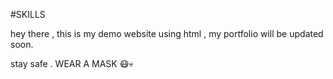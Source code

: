 #SKILLS

hey there , this is my demo website using html , my portfolio will be
updated soon.

stay safe .
WEAR A MASK 😷💀